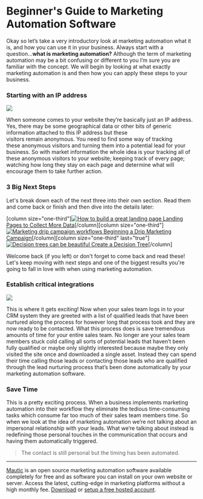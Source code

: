 # Beginner's Guide to Marketing Automation Software


Okay so let’s take a very introductory look at marketing automation what it is, and how you can use it in your business. Always start with a question...**what is marketing automation?** Although the term of marketing automation may be a bit confusing or different to you I’m sure you are familiar with the concept. We will begin by looking at what exactly marketing automation is and then how you can apply these steps to your business.  




### Starting with an IP address

![](https://medium2.global.ssl.fastly.net/max/2000/1*bQaQFx5sJYA3gApXBYqYpw.jpeg)


When someone comes to your website they’re basically just an IP address. Yes, there may be some geographical data or other bits of generic information attached to this IP address but these visitors remain anonymous. You need to find some way of tracking these anonymous visitors and turning them into a potential lead for your business. So with market information the whole idea is your tracking all of these anonymous visitors to your website; keeping track of every page; watching how long they stay on each page and determine what will encourage them to take further action.

### 3 Big Next Steps

Let's break down each of the next three into their own section. Read them and come back or finish and then dive into the details later:

[column size="one-third"][![How to build a great landing page](https://www.mautic.org/wp-content/uploads/2015/07/above-736879_1280-300x204.jpg)
](https://www.mautic.org/marketing-automation-software/landing-page/)[Landing Pages to Collect More Data](https://www.mautic.org/marketing-automation-software/landing-page/)[/column][column size="one-third"][![Marketing drip campaign workflows](https://www.mautic.org/wp-content/uploads/2015/07/dripflow_campaign-300x219.jpg)
](https://www.mautic.org/marketing-automation-software/drip-marketing-campaign)[Beginning a Drip Marketing Campaign](https://www.mautic.org/marketing-automation-software/drip-marketing-campaign/)[/column][column size="one-third" last="true"][![Decision trees can be beautiful](https://www.mautic.org/wp-content/uploads/2015/07/decision_tree-300x200.jpg)
](https://www.mautic.org/marketing-automation-software/decision-tree-workflows/)[Create a Decision Tree](https://www.mautic.org/marketing-automation-software/decision-tree-workflows/)[/column]

Welcome back (if you left) or don't forget to come back and read these! Let's keep moving with next steps and one of the biggest results you're going to fall in love with when using marketing automation.

### Establish critical integrations

![](https://medium2.global.ssl.fastly.net/max/1696/1*zlr0L73MokYkgIs07avzpQ.png)


This is where it gets exciting! Now when your sales team logs in to your CRM system they are greeted with a list of qualified leads that have been nurtured along the process for however long that process took and they are now ready to be contacted. What this process does is save tremendous amounts of time for your entire sales team. No longer are your sales team members stuck cold calling all sorts of potential leads that haven’t been fully qualified or maybe only slightly interested because maybe they only visited the site once and downloaded a single asset. Instead they can spend their time calling those leads or contacting those leads who are qualified through the lead nurturing process that’s been done automatically by your marketing automation software.

### Save Time

This is a pretty exciting process. When a business implements marketing automation into their workflow they eliminate the tedious time-consuming tasks which consume far too much of their sales team members time. So when we look at the idea of marketing automation we’re not talking about an impersonal relationship with your leads. What we’re talking about instead is redefining those personal touches in the communication that occurs and having them automatically triggered.

> The contact is still personal but the timing has been automated.


------

[Mautic](https://www.mautic.org/) is an open source marketing automation software available completely for free and as software you can install on your own website or server. Access the latest, cutting-edge in marketing platforms without a high monthly fee. [Download](https://www.mautic.org/download) or [setup a free hosted account](https://mautic.com/).